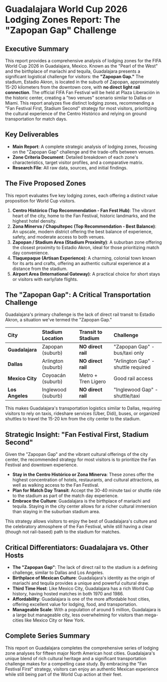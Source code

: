 # Guadalajara World Cup 2026 Lodging Zones Report: The "Zapopan Gap" Challenge

## Executive Summary

This report provides a comprehensive analysis of lodging zones for the FIFA World Cup 2026 in Guadalajara, Mexico. Known as the "Pearl of the West" and the birthplace of mariachi and tequila, Guadalajara presents a significant logistical challenge for visitors: the **"Zapopan Gap."** The stadium, Estadio Akron, is located in the suburb of Zapopan, approximately 15-20 kilometers from the downtown core, with **no direct light rail connection**. The official FIFA Fan Festival will be held at Plaza Liberación in the historic center, creating a "two venues" scenario similar to Dallas or Miami. This report analyzes five distinct lodging zones, recommending a "Fan Festival First, Stadium Second" strategy for most visitors, prioritizing the cultural experience of the Centro Histórico and relying on ground transportation for match days.

## Key Deliverables

- **Main Report**: A complete strategic analysis of lodging zones, focusing on the "Zapopan Gap" challenge and the trade-offs between venues.
- **Zone Criteria Document**: Detailed breakdown of each zone's characteristics, target visitor profiles, and a comparative matrix.
- **Research File**: All raw data, sources, and initial findings.

## The Five Proposed Zones

This report evaluates five key lodging zones, each offering a distinct value proposition for World Cup visitors.

1.  **Centro Histórico (Top Recommendation - Fan Fest Hub)**: The vibrant heart of the city, home to the Fan Festival, historic landmarks, and the highest hotel density.
2.  **Zona Minerva / Chapultepec (Top Recommendation - Best Balance)**: An upscale, modern district offering the best balance of experience, safety, and moderate access to both venues.
3.  **Zapopan / Stadium Area (Stadium Proximity)**: A suburban zone offering the closest proximity to Estadio Akron, ideal for those prioritizing match day convenience.
4.  **Tlaquepaque (Artisan Experience)**: A charming, colonial town known for its arts and crafts, offering an authentic cultural experience at a distance from the stadium.
5.  **Airport Area (International Gateway)**: A practical choice for short stays or visitors with early/late flights.

## The "Zapopan Gap": A Critical Transportation Challenge

Guadalajara's primary challenge is the lack of direct rail transit to Estadio Akron, a situation we've termed the "Zapopan Gap."

| City | Stadium Location | Transit to Stadium | Challenge |
| :--- | :--- | :--- | :--- |
| **Guadalajara** | Zapopan (suburb) | **NO direct rail** | "Zapopan Gap" - bus/taxi only |
| **Dallas** | Arlington (suburb) | **NO direct rail** | "Arlington Gap" - shuttle required |
| **Mexico City** | Coyoacán (suburb) | Metro + Tren Ligero | Good rail access |
| **Los Angeles** | Inglewood (suburb) | **NO direct rail** | "Inglewood Gap" - shuttle/taxi |

This makes Guadalajara's transportation logistics similar to Dallas, requiring visitors to rely on taxis, rideshare services (Uber, Didi), buses, or organized shuttles to travel the 15-20 km from the city center to the stadium.

## Strategic Insight: "Fan Festival First, Stadium Second"

Given the "Zapopan Gap" and the vibrant cultural offerings of the city center, the recommended strategy for most visitors is to prioritize the Fan Festival and downtown experience.

-   **Stay in the Centro Histórico or Zona Minerva**: These zones offer the highest concentration of hotels, restaurants, and cultural attractions, as well as walking access to the Fan Festival.
-   **Plan for Match Day Transit**: Accept the 30-40 minute taxi or shuttle ride to the stadium as part of the match day experience.
-   **Embrace the Culture**: Guadalajara is the birthplace of mariachi and tequila. Staying in the city center allows for a richer cultural immersion than staying in the suburban stadium area.

This strategy allows visitors to enjoy the best of Guadalajara's culture and the celebratory atmosphere of the Fan Festival, while still having a clear (though not rail-based) path to the stadium for matches.

## Critical Differentiators: Guadalajara vs. Other Hosts

-   **The "Zapopan Gap"**: The lack of direct rail to the stadium is a defining challenge, similar to Dallas and Los Angeles.
-   **Birthplace of Mexican Culture**: Guadalajara's identity as the origin of mariachi and tequila provides a unique and powerful cultural draw.
-   **Third Time Host**: Like Mexico City, Guadalajara has a rich World Cup history, having hosted matches in both 1970 and 1986.
-   **Affordability**: Guadalajara is one of the more affordable host cities, offering excellent value for lodging, food, and transportation.
-   **Manageable Scale**: With a population of around 5 million, Guadalajara is a large but manageable city, less overwhelming for visitors than mega-cities like Mexico City or New York.

## Complete Series Summary

This report on Guadalajara completes the comprehensive series of lodging zone analyses for fifteen major North American host cities. Guadalajara's unique blend of rich cultural heritage and a significant transportation challenge makes for a compelling case study. By embracing the "Fan Festival First" strategy, visitors can enjoy an authentic Mexican experience while still being part of the World Cup action at their feet.

